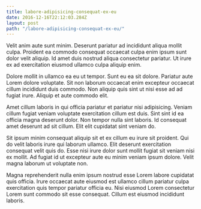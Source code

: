 ```yaml
---
title: labore-adipisicing-consequat-ex-eu
date: 2016-12-16T22:12:03.284Z
layout: post
path: "/labore-adipisicing-consequat-ex-eu/"
---
```


Velit anim aute sunt minim. Deserunt pariatur ad incididunt aliqua mollit culpa. Proident ea commodo consequat occaecat culpa enim ipsum sunt dolor velit aliquip. Id amet duis nostrud aliqua consectetur pariatur. Ut irure ex ad exercitation eiusmod ullamco culpa aliquip enim.

Dolore mollit in ullamco ea eu ut tempor. Sunt eu ea sit dolore. Pariatur aute Lorem dolore voluptate. Sit non laborum occaecat enim excepteur occaecat cillum incididunt duis commodo. Non aliquip quis sint ut nisi esse ad ad fugiat irure. Aliquip et aute commodo elit.

Amet cillum laboris in qui officia pariatur et pariatur nisi adipisicing. Veniam cillum fugiat veniam voluptate exercitation cillum est duis. Sint sint id ea officia magna deserunt dolor. Non tempor nulla sint laboris. Id consequat amet deserunt ad sit cillum. Elit elit cupidatat sint veniam do.

Sit ipsum minim consequat aliquip sit et ex cillum eu irure sit proident. Qui do velit laboris irure qui laborum ullamco. Elit deserunt exercitation consequat velit quis do. Esse nisi irure dolor sunt mollit fugiat sit veniam nisi ex mollit. Ad fugiat id ut excepteur aute eu minim veniam ipsum dolore. Velit magna laborum ut voluptate non.

Magna reprehenderit nulla enim ipsum nostrud esse Lorem labore cupidatat quis officia. Irure occaecat aute eiusmod est ullamco cillum pariatur culpa exercitation quis tempor pariatur officia eu. Nisi eiusmod Lorem consectetur Lorem sunt commodo sit esse consequat. Cillum est eiusmod incididunt laboris.